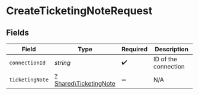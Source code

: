 # CreateTicketingNoteRequest


## Fields

| Field                                                         | Type                                                          | Required                                                      | Description                                                   |
| ------------------------------------------------------------- | ------------------------------------------------------------- | ------------------------------------------------------------- | ------------------------------------------------------------- |
| `connectionId`                                                | *string*                                                      | :heavy_check_mark:                                            | ID of the connection                                          |
| `ticketingNote`                                               | [?Shared\TicketingNote](../../Models/Shared/TicketingNote.md) | :heavy_minus_sign:                                            | N/A                                                           |